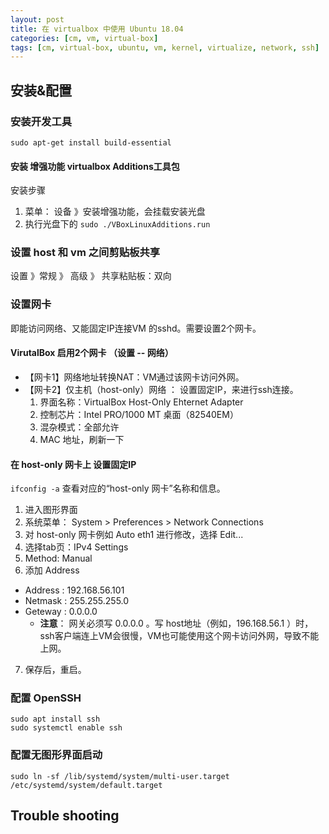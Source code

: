 ```yaml
---
layout: post
title: 在 virtualbox 中使用 Ubuntu 18.04
categories: [cm, vm, virtual-box]
tags: [cm, virtual-box, ubuntu, vm, kernel, virtualize, network, ssh]
---
```



## 安装&配置

### 安装开发工具

~~~
sudo apt-get install build-essential
~~~




#### 安装 增强功能 virtualbox Additions工具包


安装步骤

1. 菜单： 设备 》安装增强功能，会挂载安装光盘
1. 执行光盘下的 `sudo ./VBoxLinuxAdditions.run`






### 设置 host 和 vm 之间剪贴板共享

设置 》常规 》 高级 》 共享粘贴板：双向






### 设置网卡


即能访问网络、又能固定IP连接VM 的sshd。需要设置2个网卡。

#### VirutalBox 启用2个网卡 （设置 -- 网络）

* 【网卡1】网络地址转换NAT：VM通过该网卡访问外网。
* 【网卡2】仅主机（host-only）网络 ： 设置固定IP，来进行ssh连接。
  1. 界面名称：VirtualBox Host-Only Ehternet Adapter
  1. 控制芯片：Intel PRO/1000 MT 桌面（82540EM）
  1. 混杂模式：全部允许
  1. MAC 地址，刷新一下


#### 在 host-only 网卡上 设置固定IP

`ifconfig -a` 查看对应的“host-only 网卡”名称和信息。

1. 进入图形界面
2. 系统菜单： System > Preferences > Network Connections
3. 对 host-only 网卡例如 Auto eth1 进行修改，选择 Edit...
4. 选择tab页：IPv4 Settings
5. Method: Manual
6. 添加 Address
  * Address : 192.168.56.101
  * Netmask : 255.255.255.0
  * Geteway : 0.0.0.0
    * **注意**： 网关必须写 0.0.0.0 。写 host地址（例如，196.168.56.1 ）时，ssh客户端连上VM会很慢，VM也可能使用这个网卡访问外网，导致不能上网。
7. 保存后，重启。




### 配置 OpenSSH

~~~ shell
sudo apt install ssh
sudo systemctl enable ssh
~~~



### 配置无图形界面启动

~~~ shell
sudo ln -sf /lib/systemd/system/multi-user.target /etc/systemd/system/default.target
~~~








## Trouble shooting































